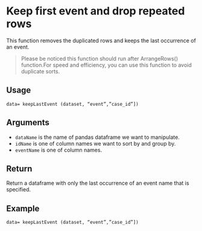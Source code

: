 # Keep first event and drop repeated rows

This function removes the duplicated rows and keeps the last occurrence of an event. 
>Please be noticed this function should run after ArrangeRows() function.For speed and efficiency, you can use this function to avoid duplicate sorts.

## Usage
``
data= keepLastEvent (dataset, “event”,”case_id”])
``

## Arguments
- `dataName` is the name of pandas dataframe we want to manipulate.
- `idName` is one of column names we want to sort by and group by.
- `eventName` is one of column names.

## Return
Return a dataframe with only the last occurrence of an event name that is specified.

## Example
```
data= keepLastEvent (dataset, “event”,”case_id”])
```